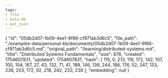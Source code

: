 ```yaml
---
tags:
- file
- kota-db
- ext_json
---
```

{
  "id": "05db2d07-1b09-4ee1-9f86-cf971ab3d6c5",
  "file_path": "./examples-data/personal-kb/documents/05db2d07-1b09-4ee1-9f86-cf971ab3d6c5.md",
  "original_path": "/learning/distributed-systems.md",
  "title": "Distributed Systems Fundamentals",
  "size": 876,
  "created": 1754607831,
  "updated": 1754607831,
  "hash": [
    115,
    0,
    213,
    119,
    172,
    142,
    107,
    100,
    104,
    167,
    27,
    43,
    132,
    71,
    41,
    189,
    146,
    136,
    244,
    186,
    176,
    52,
    247,
    133,
    236,
    203,
    172,
    92,
    218,
    242,
    233,
    238
  ],
  "embedding": null
}